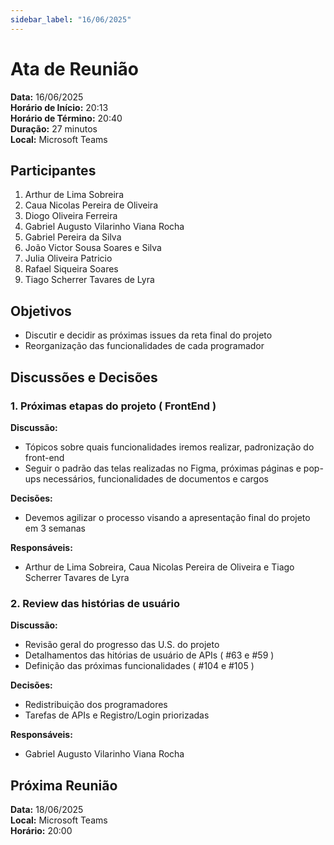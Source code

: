 ```yaml
---
sidebar_label: "16/06/2025"
---
```


# Ata de Reunião

**Data:** 16/06/2025  
**Horário de Início:** 20:13  
**Horário de Término:** 20:40  
**Duração:**  27 minutos  
**Local:** Microsoft Teams

## Participantes

1. Arthur de Lima Sobreira
2. Caua Nicolas Pereira de Oliveira
3. Diogo Oliveira Ferreira
4. Gabriel Augusto Vilarinho Viana Rocha
5. Gabriel Pereira da Silva
6. João Victor Sousa Soares e Silva
7. Julia Oliveira Patricio
8. Rafael Siqueira Soares
9. Tiago Scherrer Tavares de Lyra

## Objetivos
- Discutir e decidir as próximas issues da reta final do projeto
- Reorganização das funcionalidades de cada programador

## Discussões e Decisões

### 1. Próximas etapas do projeto ( FrontEnd )
**Discussão:**
- Tópicos sobre quais funcionalidades iremos realizar, padronização do front-end 
- Seguir o padrão das telas realizadas no Figma, próximas páginas e pop-ups necessários, funcionalidades de documentos e cargos

**Decisões:**
- Devemos agilizar o processo visando a apresentação final do projeto em 3 semanas

**Responsáveis:**
- Arthur de Lima Sobreira, Caua Nicolas Pereira de Oliveira e Tiago Scherrer Tavares de Lyra

### 2. Review das histórias de usuário
**Discussão:**
- Revisão geral do progresso das U.S. do projeto
- Detalhamentos das hitórias de usuário de APIs ( #63 e #59 )
- Definição das próximas funcionalidades ( #104 e #105 )

**Decisões:**
- Redistribuição dos programadores
- Tarefas de APIs e Registro/Login priorizadas

**Responsáveis:**
- Gabriel Augusto Vilarinho Viana Rocha

## Próxima Reunião
**Data:** 18/06/2025  
**Local:** Microsoft Teams  
**Horário:** 20:00  
